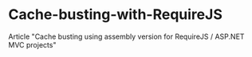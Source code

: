 # Cache-busting-with-RequireJS
Article "Cache busting using assembly version for RequireJS / ASP.NET MVC projects"
